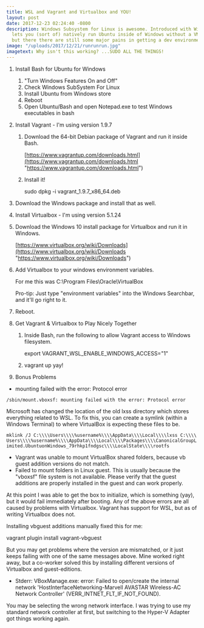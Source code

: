 ```yaml
---
title: WSL and Vagrant and Virtualbox and YOU!
layout: post
date: 2017-12-23 02:24:40 -0800
description: Windows Subsystem for Linux is awesome. Introduced with Windows 10, it
  lets you (sort of) natively run Ubuntu inside of Windows without a VM. It's great,
  but there there are still some major pains in getting a dev environment working.
image: "/uploads/2017/12/21/runrunrun.jpg"
imagetext: Why isn't this working? ...SUDO ALL THE THINGS!
---
```

1. Install Bash for Ubuntu for Windows
   1. "Turn Windows Features On and Off"
   2. Check Windows SubSystem For Linux
   3. Install Ubuntu from Windows store
   4. Reboot
   5. Open Ubuntu/Bash and open Notepad.exe to test Windows executables in bash
2. Install Vagrant - I'm using version 1.9.7
   1. Download the 64-bit Debian package of Vagrant and run it inside Bash.

      [https://www.vagrantup.com/downloads.html](https://www.vagrantup.com/downloads.html "https://www.vagrantup.com/downloads.html")
   2. Install it! 

      sudo dpkg -i vagrant_1.9.7_x86_64.deb
3. Download the Windows package and install that as well.
4. Install Virtualbox - I'm using version 5.1.24
5. Download the Windows 10 install package for Virtualbox and run it in Windows.

   [https://www.virtualbox.org/wiki/Downloads](https://www.virtualbox.org/wiki/Downloads "https://www.virtualbox.org/wiki/Downloads")
6. Add Virtualbox to your windows environment variables.

   For me this was C:\\Program Files\\Oracle\\VirtualBox

   Pro-tip: Just type "environment variables" into the Windows Searchbar, and it'll go right to it.
7. Reboot.
8. Get Vagrant & Virtualbox to Play Nicely Together
   1. Inside Bash, run the following to allow Vagrant access to Windows filesystem.

      export VAGRANT_WSL_ENABLE_WINDOWS_ACCESS="1"
   2. vagrant up yay!
9. Bonus Problems

* mounting failed with the error: Protocol error

`/sbin/mount.vboxsf: mounting failed with the error: Protocol error`

Microsoft has changed the location of the old lxss directory which stores everything related to WSL. To fix this, you can create a symlink (within a Windows Terminal) to where VirtualBox is expecting these files to be.

`mklink /J C:\\\\Users\\\\%username%\\\\AppData\\\\Local\\\\lxss C:\\\\Users\\\\%username%\\\\AppData\\\\Local\\\\Packages\\\\CanonicalGroupLimited.UbuntuonWindows_79rhkp1fndgsc\\\\LocalState\\\\rootfs`

* Vagrant was unable to mount VirtualBox shared folders, because vb guest addition versions do not match.
* Failed to mount folders in Linux guest. This is usually because the "vboxsf" file system is not available. Please verify that the guest additions are properly installed in the guest and can work properly.

At this point I was able to get the box to initialize, which is something (yay), but it would fail immediately after booting. Any of the above errors are all caused by problems with Virtualbox. Vagrant has support for WSL, but as of writing Virtualbox does not.

Installing vbguest additions manually fixed this for me:

vagrant plugin install vagrant-vbguest

But you may get problems where the version are mismatched, or it just keeps failing with one of the same messages above. Mine worked right away, but a co-worker solved this by installing different versions of Virtualbox and guest-editions.

* Stderr: VBoxManage.exe: error: Failed to open/create the internal network 'HostInterfaceNetworking-Marvell AVASTAR Wireless-AC Network Controller' (VERR_INTNET_FLT_IF_NOT_FOUND).

You may be selecting the wrong network interface. I was trying to use my standard network controller at first, but switching to the Hyper-V Adapter got things working again.